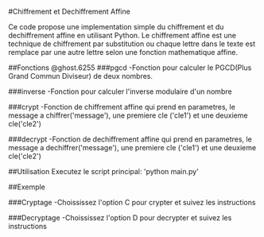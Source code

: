 #Chiffrement et Dechiffrement Affine

Ce code propose une implementation simple du chiffrement et du dechiffrement affine en utilisant Python.
Le chiffrement affine est une technique de chiffrement par substitution ou chaque lettre dans le texte est remplace par une autre lettre selon une fonction mathematique affine.

##Fonctions
@ghost.6255
###pgcd
-Fonction pour calculer le PGCD(Plus Grand Commun Diviseur) de deux nombres.

###inverse
-Fonction pour calculer l'inverse modulaire d'un nombre

###crypt
-Fonction de chiffrement affine qui prend en parametres, le message a chiffrer('message'), une premiere cle ('cle1') et une deuxieme cle('cle2')

###decrypt
-Fonction de dechiffrement affine qui prend en parametres, le message a dechiffrer('message'), une premiere cle ('cle1') et une deuxieme cle('cle2')

##Utilisation
Executez le script principal: 'python main.py'

##Exemple

###Cryptage
-Choississez l'option C pour crypter et suivez les instructions

###Decryptage
-Choississez l'option D pour decrypter et suivez les instructions

